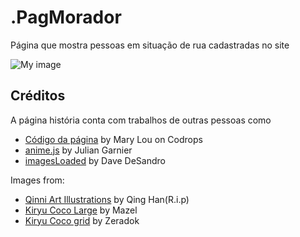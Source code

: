 # .PagMorador

Página que mostra pessoas em situação de rua cadastradas no site

![My image](https://drive.google.com/file/d/15bAIytHUtHqtc3Kb0DZESbWR11hWiwC0/view?usp=sharing)

## Créditos

A página história conta com trabalhos de outras pessoas como 

- [Código da página](https://tympanus.net/codrops/?p=38214) by Mary Lou on Codrops
- [anime.js](http://animejs.com/) by Julian Garnier
- [imagesLoaded](https://imagesloaded.desandro.com/) by Dave DeSandro

Images from:

- [Qinni Art Illustrations](https://www.instagram.com/qinniart/) by Qing Han(R.i.p) 
- [Kiryu Coco Large](https://twitter.com/mazel_star) by  Mazel
- [Kiryu Coco grid](https://twitter.com/zeradok/status/1410318860511715330) by Zeradok
